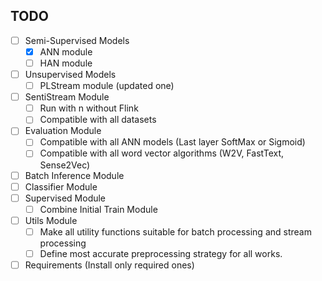 ## TODO

- [ ] Semi-Supervised Models
    - [x] ANN module
    - [ ] HAN module
- [ ] Unsupervised Models
    - [ ] PLStream module (updated one)
- [ ] SentiStream Module
    - [ ] Run with n without Flink
    - [ ] Compatible with all datasets
- [ ] Evaluation Module
    - [ ] Compatible with all ANN models (Last layer SoftMax or Sigmoid)
    - [ ] Compatible with all word vector algorithms (W2V, FastText, Sense2Vec)
- [ ] Batch Inference Module
- [ ] Classifier Module
- [ ] Supervised Module
    - [ ] Combine Initial Train Module
- [ ] Utils Module
    - [ ] Make all utility functions suitable for batch processing and stream processing
    - [ ] Define most accurate preprocessing strategy for all works.
- [ ] Requirements (Install only required ones)
